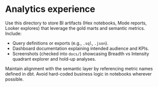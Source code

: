 # Analytics experience

Use this directory to store BI artifacts (Hex notebooks, Mode reports, Looker explores) that leverage the gold marts and semantic metrics. Include:

* Query definitions or exports (e.g., `.sql`, `.json`).
* Dashboard documentation explaining intended audience and KPIs.
* Screenshots (checked into `docs/`) showcasing Breadth vs Intensity quadrant explorer and hold-up analyses.

Maintain alignment with the semantic layer by referencing metric names defined in dbt. Avoid hard-coded business logic in notebooks wherever possible.
